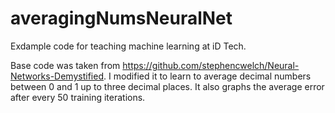 # averagingNumsNeuralNet
Exdample code for  teaching machine learning at iD Tech. 

Base code was taken from https://github.com/stephencwelch/Neural-Networks-Demystified. I modified it to learn to average decimal numbers between 0 and 1 up to three decimal places. It also graphs the average error after every 50 training iterations.

